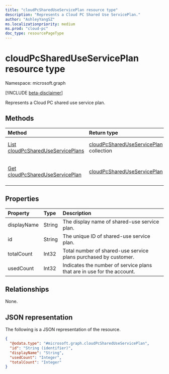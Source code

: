 ```yaml
---
title: "cloudPcSharedUseServicePlan resource type"
description: "Represents a Cloud PC Shared Use ServicePlan."
author: "AshleyYangSZ"
ms.localizationpriority: medium
ms.prod: "cloud-pc"
doc_type: resourcePageType
---
```


# cloudPcSharedUseServicePlan resource type

Namespace: microsoft.graph

[!INCLUDE [beta-disclaimer](../../includes/beta-disclaimer.md)]

Represents a Cloud PC shared use service plan.

## Methods
|Method|Return type|Description|
|:---|:---|:---|
|[List cloudPcSharedUseServicePlans](../api/virtualendpoint-list-shareduseserviceplans.md)|[cloudPcSharedUseServicePlan](../resources/cloudpcshareduseserviceplan.md) collection|Get a list of the [cloudPcSharedUseServicePlan](../resources/cloudpcshareduseserviceplan.md) objects and their properties.|
|[Get cloudPcSharedUseServicePlan](../api/cloudpcshareduseserviceplan-get.md)|[cloudPcSharedUseServicePlan](../resources/cloudpcshareduseserviceplan.md)|Read the properties and relationships of a [cloudPcSharedUseServicePlan](../resources/cloudpcshareduseserviceplan.md) object.|

## Properties
|Property|Type|Description|
|:---|:---|:---|
|displayName|String|The display name of shared-use service plan.|
|id|String|The unique ID of shared-use service plan.|
|totalCount|Int32|Total number of shared-use service plans purchased by customer.|
|usedCount|Int32|Indicates the number of service plans that are in use for the account.|

## Relationships
None.

## JSON representation
The following is a JSON representation of the resource.
<!-- {
  "blockType": "resource",
  "keyProperty": "id",
  "@odata.type": "microsoft.graph.cloudPcSharedUseServicePlan",
  "baseType": "microsoft.graph.entity",
  "openType": false
}
-->
``` json
{
  "@odata.type": "#microsoft.graph.cloudPcSharedUseServicePlan",
  "id": "String (identifier)",
  "displayName": "String",
  "usedCount": "Integer",
  "totalCount": "Integer"
}
```